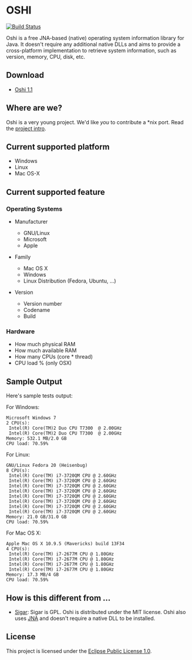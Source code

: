 OSHI
====

[![Build Status](https://travis-ci.org/dblock/oshi.svg)](https://travis-ci.org/dblock/oshi)

Oshi is a free JNA-based (native) operating system information library for Java. It doesn't require any additional native DLLs and aims to provide a cross-platform implementation to retrieve system information, such as version, memory, CPU, disk, etc.

Download
--------

* [Oshi 1.1](http://code.dblock.org/downloads/oshi/oshi-1.1.zip)

Where are we?
-------------

Oshi is a very young project. We'd like *you* to contribute a *nix port. Read the [project intro](http://code.dblock.org/introducing-oshi-operating-system-and-hardware-information-java).

Current supported platform
--------------------------

- Windows
- Linux
- Mac OS-X

Current supported feature
-------------------------

### Operating Systems ###

* Manufacturer
  - GNU/Linux
  - Microsoft
  - Apple

* Family
  - Mac OS X
  - Windows
  - Linux Distribution (Fedora, Ubuntu, ...)

* Version
  - Version number
  - Codename
  - Build

### Hardware ###

* How much physical RAM
* How much available RAM
* How many CPUs (core * thread)
* CPU load % (only OSX)

Sample Output
-------------

Here's sample tests output:

For Windows:

```
Microsoft Windows 7
2 CPU(s):
 Intel(R) Core(TM)2 Duo CPU T7300  @ 2.00GHz
 Intel(R) Core(TM)2 Duo CPU T7300  @ 2.00GHz
Memory: 532.1 MB/2.0 GB
CPU load: 70.59%
```

For Linux:

```
GNU/Linux Fedora 20 (Heisenbug)
8 CPU(s):
 Intel(R) Core(TM) i7-3720QM CPU @ 2.60GHz
 Intel(R) Core(TM) i7-3720QM CPU @ 2.60GHz
 Intel(R) Core(TM) i7-3720QM CPU @ 2.60GHz
 Intel(R) Core(TM) i7-3720QM CPU @ 2.60GHz
 Intel(R) Core(TM) i7-3720QM CPU @ 2.60GHz
 Intel(R) Core(TM) i7-3720QM CPU @ 2.60GHz
 Intel(R) Core(TM) i7-3720QM CPU @ 2.60GHz
 Intel(R) Core(TM) i7-3720QM CPU @ 2.60GHz
Memory: 21.0 GB/31.0 GB
CPU load: 70.59%
```

For Mac OS X:

```
Apple Mac OS X 10.9.5 (Mavericks) build 13F34
4 CPU(s):
 Intel(R) Core(TM) i7-2677M CPU @ 1.80GHz
 Intel(R) Core(TM) i7-2677M CPU @ 1.80GHz
 Intel(R) Core(TM) i7-2677M CPU @ 1.80GHz
 Intel(R) Core(TM) i7-2677M CPU @ 1.80GHz
Memory: 17.3 MB/4 GB
CPU load: 70.59%
```

How is this different from ...
------------------------------

* [Sigar](http://www.hyperic.com/products/sigar): Sigar is GPL. Oshi is distributed under the MIT license. Oshi also uses [JNA](https://github.com/twall/jna) and doesn't require a native DLL to be installed.

License
-------

This project is licensed under the [Eclipse Public License 1.0](LICENSE.txt).
